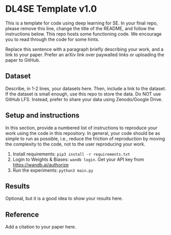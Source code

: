 # DL4SE Template v1.0

This is a template for code using deep learning for SE. In your final repo, please remove this line, change the title of the README, and follow the instructions below. This repo hosts some functioning code. We encourage you to read through the code for some hints.

Replace this sentence with a paragraph briefly describing your work, and a link to your paper. Prefer an arXiv link over paywalled links or uploading the paper to GitHub.

## Dataset

Describe, in 1-2 lines, your datasets here. Then, include a link to the dataset. If the dataset is small enough, use this repo to store the data. Do NOT use GitHub LFS. Instead, prefer to share your data using Zenodo/Google Drive.

## Setup and instructions

In this section, provide a numbered list of instructions to reproduce your work using the code in this repository. In general, your code should be as simple to run as possible, i.e., reduce the friction of reproduction by moving the complexity to the code, not to the user reproducing your work.

1. Install requirements: `pip3 install -r requirements.txt`
2. Login to Weights & Biases: `wandb login`. Get your API key from https://wandb.ai/authorize
3. Run the experiments: `python3 main.py`

## Results

Optional, but it is a good idea to show your results here.

## Reference

Add a citation to your paper here.
